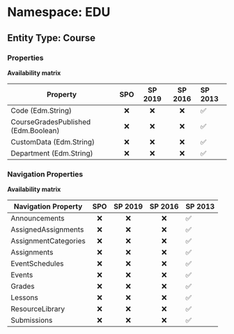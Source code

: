 # Namespace: EDU

## Entity Type: Course

### Properties

**Availability matrix**

Property | SPO | SP 2019 | SP 2016 | SP 2013
----------|:---:|:-------:|:-------:|:-------
Code (Edm.String) | ❌ | ❌ | ❌ | ✅
CourseGradesPublished (Edm.Boolean) | ❌ | ❌ | ❌ | ✅
CustomData (Edm.String) | ❌ | ❌ | ❌ | ✅
Department (Edm.String) | ❌ | ❌ | ❌ | ✅

### Navigation Properties

**Availability matrix**

Navigation Property | SPO | SP 2019 | SP 2016 | SP 2013
----------|:---:|:-------:|:-------:|:-------
Announcements | ❌ | ❌ | ❌ | ✅
AssignedAssignments | ❌ | ❌ | ❌ | ✅
AssignmentCategories | ❌ | ❌ | ❌ | ✅
Assignments | ❌ | ❌ | ❌ | ✅
EventSchedules | ❌ | ❌ | ❌ | ✅
Events | ❌ | ❌ | ❌ | ✅
Grades | ❌ | ❌ | ❌ | ✅
Lessons | ❌ | ❌ | ❌ | ✅
ResourceLibrary | ❌ | ❌ | ❌ | ✅
Submissions | ❌ | ❌ | ❌ | ✅
